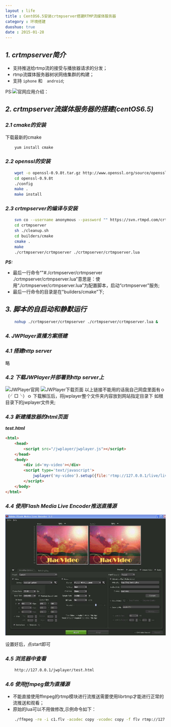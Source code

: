 ```yaml
---
layout : life
title : CentOS6.5安装crtmpserver搭建RTMP流媒体服务器
category : 环境搭建
duoshuo: true
date : 2015-01-28
---
```


<!-- more -->

## ***1. crtmpserver简介***

* 支持推送给rtmp流的接受与播放器请求的分发；
* rtmp流媒体服务器树状网络集群的构建；
* 支持 ```iphone``` 和　```android```;

PS:![官网应用介绍](http://www.rtmpd.com/)：

## ***2. crtmpserver流媒体服务器的搭建(centOS6.5)***

### ***2.1 cmake的安装***

下载最新的cmake

```sh
	yum install cmake
```

### ***2.2 openssl的安装***

```sh
	wget -o openssl-0.9.8t.tar.gz http://www.openssl.org/source/openssl-0.9.8ze.tar.gz
	cd openssl-0.9.8t
	./config
	make .
	make install
```

### ***2.3 crtmpserver的编译与安装***

```sh
	svn co --username anonymous --password "" https://svn.rtmpd.com/crtmpserver/branches/1.0 crtmpserver
	cd crtmpserver
	sh ./cleanup.sh
	cd builders/cmake
	cmake .
	make
	./crtmpserver/crtmpserver ./crtmpserver/crtmpserver.lua
```

***PS:*** 

* 最后一行命令“"#./crtmpserver/crtmpserver ./crtmpserver/crtmpserver.lua”意思是：使用“./crtmpserver/crtmpserver.lua”为配置脚本，启动“crtmpserver"服务;
* 最后一行命令的目录是在"builders/cmake"下;

## ***3. 脚本的自启动和静默运行***

```sh
	nohup ./crtmpserver/crtmpserver ./crtmpserver/crtmpserver.lua &
```

### ***4. JWPlayer直播方案搭建***

### ***4.1 搭建http server***

略

### ***4.2 下载JWPlayer并部署到http server上***

![JWPlayer官网](http://www.longtailvideo.com/)
![JWPlayer下载页面](http://www.longtailvideo.com/jw-player/download/)
以上链接不能用的话我自己网盘里面有ｏ（╯□╰）ｏ
下载解压后，将jwplayer整个文件夹内容放到网站指定目录下
如根目录下的jwplayer文件夹;

### ***4.3 新建播放器的html页面***

***test.html***

```html
<html>
	<head>
		<script src="/jwplayer/jwplayer.js"></script>
	</head>
	<body>
		<div id='my-video'></div> 
		<script type='text/javascript'>    
 			jwplayer('my-video').setup({file:'rtmp://127.0.0.1/live/livestream',width: '640', height: '480'}); 
		</script>
	</body>
</html>
```

### ***4.4 使用Flash Media Live Encoder推送直播源***

![Flash Media Live Encoder](/res/img/blog/环境搭建/crtspserver.jpg)

设置好后，点start即可

### ***4.5 浏览器中查看***

```html
	http://127.0.0.1/jwplayer/test.html
```

### ***4.6 使用ffmpeg做为直播源***

* 不能直接使用ffmpeg的rtmp模块进行流推送需要使用librtmp才能进行正常的流推送和观看；
* 原始的lua可以不用做修改,示例命令如下：

```sh
	./ffmpeg -re -i c1.flv -acodec copy -vcodec copy -f flv rtmp://127.0.0.1/live/livestream
```
